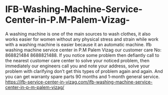 # IFB-Washing-Machine-Service-Center-in-P.M-Palem-Vizag-
A washing machine is one of the main sources to wash clothes, it also works easier for women without any physical stress and strain while work with a washing machine is easier because it an automatic machine. Ifb washing machine service center in P.M Palem Vizag our customer care No: 868821484 8688821488. If you notice some problem then defiantly call to the nearest customer care center to solve your noticed problem, then immediately our engineers call you and note your address, solve your problem with clarifying don’t get this types of problem again and again. And you can get warranty spare parts 90 months and 1-month general service. https://ifb-service-center-in-vizag.com/ifb-washing-machine-service-center-in-p-m-palem-vizag/
